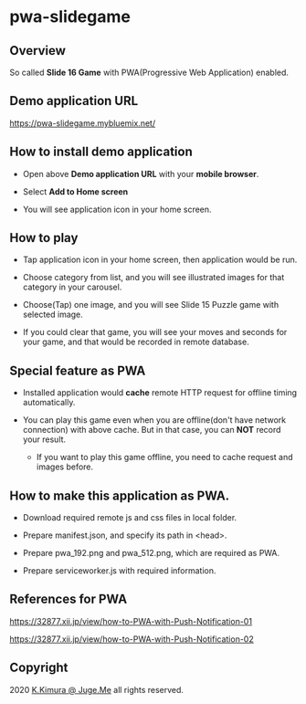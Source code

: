 # pwa-slidegame

## Overview

So called **Slide 16 Game** with PWA(Progressive Web Application) enabled.


## Demo application URL

https://pwa-slidegame.mybluemix.net/


## How to install demo application

- Open above **Demo application URL** with your **mobile browser**.

- Select **Add to Home screen**

- You will see application icon in your home screen.


## How to play

- Tap application icon in your home screen, then application would be run.

- Choose category from list, and you will see illustrated images for that category in your carousel.

- Choose(Tap) one image, and you will see Slide 15 Puzzle game with selected image.

- If you could clear that game, you will see your moves and seconds for your game, and that would be recorded in remote database.


## Special feature as PWA

- Installed application would **cache** remote HTTP request for offline timing automatically.

- You can play this game even when you are offline(don't have network connection) with above cache. But in that case, you can **NOT** record your result.

  - If you want to play this game offline, you need to cache request and images before.


## How to make this application as PWA.

- Download required remote js and css files in local folder.

- Prepare manifest.json, and specify its path in &lt;head&gt;.

- Prepare pwa_192.png and pwa_512.png, which are required as PWA.

- Prepare serviceworker.js with required information.


## References for PWA

https://32877.xii.jp/view/how-to-PWA-with-Push-Notification-01

https://32877.xii.jp/view/how-to-PWA-with-Push-Notification-02


## Copyright

2020 [K.Kimura @ Juge.Me](https://github.com/dotnsf) all rights reserved.
